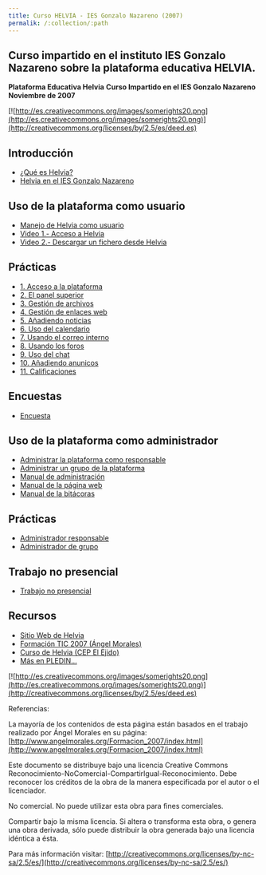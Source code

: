 ```yaml
---
title: Curso HELVIA - IES Gonzalo Nazareno (2007)
permalik: /:collection/:path
---
```


## Curso impartido en el instituto IES Gonzalo Nazareno sobre la plataforma educativa HELVIA.


**Plataforma Educativa Helvia**
**Curso Impartido en el IES Gonzalo Nazareno**
**Noviembre de 2007**

[![http://es.creativecommons.org/images/somerights20.png](http://es.creativecommons.org/images/somerights20.png)](http://creativecommons.org/licenses/by/2.5/es/deed.es)


## Introducción 

* [¿Qué es Helvia?](http://www.juntadeandalucia.es/averroes/helvia/sitio/index.cgi?wid_seccion=1)
* [Helvia en el IES Gonzalo Nazareno](http://www.gonzalonazareno.org)

## Uso de la plataforma como usuario 

* [Manejo de Helvia como usuario](files/Helvia_usuario.pdf)
* [Video 1.- Acceso a Helvia](files/video1.avi)
* [Video 2.- Descargar un fichero desde Helvia](files/video2.avi)

## Prácticas 

* [1. Acceso a la plataforma](files/01_acceso_plataforma.pdf)
* [2. El panel superior](files/02_panel_superior.pdf)
* [3. Gestión de archivos](files/03_archivos.pdf)
* [4. Gestión de enlaces web](files/04_enlaces.pdf)
* [5. Añadiendo noticias](files/05_noticias.pdf)
* [6. Uso del calendario](files/06_calendario.pdf)
* [7. Usando el correo interno](files/07_correo.pdf)
* [8. Usando los foros](files/08_foros.pdf)
* [9. Uso del chat](files/09_chat.pdf)
* [10. Añadiendo anunicos](files/10_anuncios.pdf)
* [11. Calificaciones](files/11_calificaciones.pdf)

## Encuestas 

* [Encuesta](files/encuesta.odt)

## Uso de la plataforma como administrador 

* [Administrar la plataforma como responsable](files/Administrador_responsable.pdf)
* [Administrar un grupo de la plataforma](files/Administrador_grupo.pdf)
* [Manual de administración](files/manual_administracion_aula_Helvia.pdf)
* [Manual de la página web](files/Manual_web_helvia.pdf)
* [Manual de la bitácoras](files/Manual_BITACORA_helvia.pdf)

## Prácticas 

* [Administrador responsable](files/Practicas-_Administrador_responsable.pdf)
* [Administrador de grupo](files/Practicas-_Administrador_grupo.pdf)

## Trabajo no presencial 

* [Trabajo no presencial](files/trabajo_no_presencial.pdf)

## Recursos 

* [Sitio Web de Helvia](http://www.juntadeandalucia.es/averroes/helvia/sitio/index.cgi)
* [Formación TIC 2007 (Ángel Morales)](http://www.angelmorales.org/Formacion_2007/index.html)
* [Curso de Helvia (CEP El Ejido)](http://www.juntadeandalucia.es/averroes/cepdeelejido/moodle/course/view.php?id=24)
* [Más en PLEDIN...](http://www.josedomingo.org/web/course/view.php?id=27)

[![http://es.creativecommons.org/images/somerights20.png](http://es.creativecommons.org/images/somerights20.png)](http://creativecommons.org/licenses/by/2.5/es/deed.es)

Referencias:

La mayoría de los contenidos de esta página están basados en el trabajo realizado por Ángel Morales en su página: [http://www.angelmorales.org/Formacion_2007/index.html](http://www.angelmorales.org/Formacion_2007/index.html)

Este documento se distribuye bajo una licencia Creative Commons Reconocimiento-NoComercial-CompartirIgual-Reconocimiento. Debe reconocer los créditos de la obra de la manera especificada por el autor o el licenciador.

No comercial. No puede utilizar esta obra para fines comerciales.

Compartir bajo la misma licencia. Si altera o transforma esta obra, o genera una obra derivada, sólo puede distribuir la obra generada bajo una licencia idéntica a ésta.

Para más información visitar: [http://creativecommons.org/licenses/by-nc-sa/2.5/es/](http://creativecommons.org/licenses/by-nc-sa/2.5/es/)

